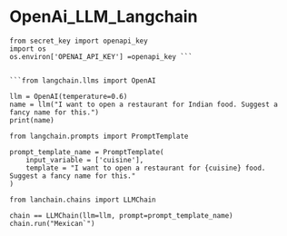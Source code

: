 # OpenAi_LLM_Langchain

```
from secret_key import openapi_key
import os
os.environ['OPENAI_API_KEY'] =openapi_key ```


```from langchain.llms import OpenAI

llm = OpenAI(temperature=0.6)
name = llm("I want to open a restaurant for Indian food. Suggest a fancy name for this.")
print(name)
```

```
from langchain.prompts import PromptTemplate

prompt_template_name = PromptTemplate(
    input_variable = ['cuisine'],
    template = "I want to open a restaurant for {cuisine} food. Suggest a fancy name for this."
)
```
```
from lanchain.chains import LLMChain

chain == LLMChain(llm=llm, prompt=prompt_template_name)
chain.run("Mexican`")
```
